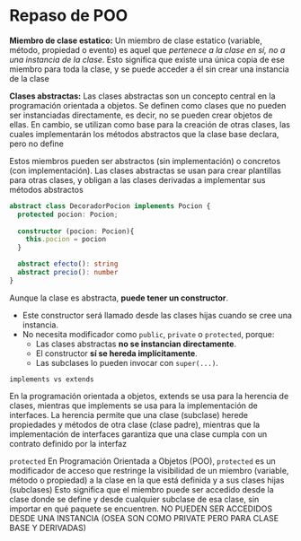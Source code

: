 # Repaso de POO

**Miembro de clase estatico:** Un miembro de clase estatico (variable, método, propiedad o evento) es aquel que *pertenece a la clase en sí, no a una instancia de la clase*. Esto significa que existe una única copia de ese miembro para toda la clase, y se puede acceder a él sin crear una instancia de la clase

**Clases abstractas:** Las clases abstractas son un concepto central en la programación orientada a objetos. Se definen como clases que no pueden ser instanciadas directamente, es decir, no se pueden crear objetos de ellas. En cambio, se utilizan como base para la creación de otras clases, las cuales implementarán los métodos abstractos que la clase base declara, pero no define

Estos miembros pueden ser abstractos (sin implementación) o concretos (con implementación). Las clases abstractas se usan para crear plantillas para otras clases, y obligan a las clases derivadas a implementar sus métodos abstractos

```ts
abstract class DecoradorPocion implements Pocion {
  protected pocion: Pocion;
  
  constructor (pocion: Pocion){
    this.pocion = pocion
  }

  abstract efecto(): string 
  abstract precio(): number 
} 

```

Aunque la clase es abstracta, **puede tener un constructor**.
- Este constructor será llamado desde las clases hijas cuando se cree una instancia.
- No necesita modificador como `public`, `private` o `protected`, porque:
  - Las clases abstractas **no se instancian directamente**.
  - El constructor **sí se hereda implícitamente**.
  - Las subclases lo pueden invocar con `super(...)`.

`implements vs extends`

En la programación orientada a objetos, extends se usa para la herencia de clases, mientras que implements se usa para la implementación de interfaces. La herencia permite que una clase (subclase) herede propiedades y métodos de otra clase (clase padre), mientras que la implementación de interfaces garantiza que una clase cumpla con un contrato definido por la interfaz

`protected`
En Programación Orientada a Objetos (POO), `protected` es un modificador de acceso que restringe la visibilidad de un miembro (variable, método o propiedad) a la clase en la que está definida y a sus clases hijas (subclases)
Esto significa que el miembro puede ser accedido desde la clase donde se define y desde cualquier subclase de esa clase, sin importar en qué paquete se encuentren. NO PUEDEN SER ACCEDIDOS DESDE UNA INSTANCIA (OSEA SON COMO PRIVATE PERO PARA CLASE BASE Y DERIVADAS) 